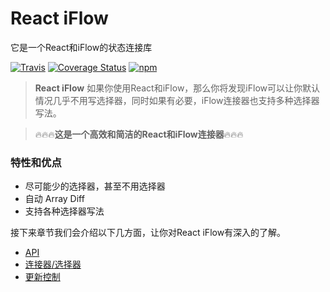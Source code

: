 # React iFlow

它是一个React和iFlow的状态连接库

[![Travis](https://img.shields.io/travis/unadlib/react-iflow.svg)](https://travis-ci.org/unadlib/react-iflow)
[![Coverage Status](https://coveralls.io/repos/github/unadlib/react-iflow/badge.svg?branch=master)](https://coveralls.io/github/unadlib/react-iflow?branch=master)
[![npm](https://img.shields.io/npm/v/react-iflow.svg)](https://www.npmjs.com/package/react-iflow)

> **React iFlow** 如果你使用React和iFlow，那么你将发现iFlow可以让你默认情况几乎不用写选择器，同时如果有必要，iFlow连接器也支持多种选择器写法。

> 🔥🔥🔥**这是一个高效和简洁的React和iFlow连接器**🔥🔥🔥

### 特性和优点
* 尽可能少的选择器，甚至不用选择器
* 自动 Array Diff
* 支持各种选择器写法

接下来章节我们会介绍以下几方面，让你对React iFlow有深入的了解。

* [API](/docs/react/API.md)
* [连接器/选择器](/docs/react/ConnectorSelector.md)
* [更新控制](/docs/react/ControlUpdate.md)